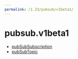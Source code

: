 ```yaml
---
permalink: /1.33/pubsub/v1beta1/
---
```


# pubsub.v1beta1



* [pubSubSubscription](pubSubSubscription.md)
* [pubSubTopic](pubSubTopic.md)